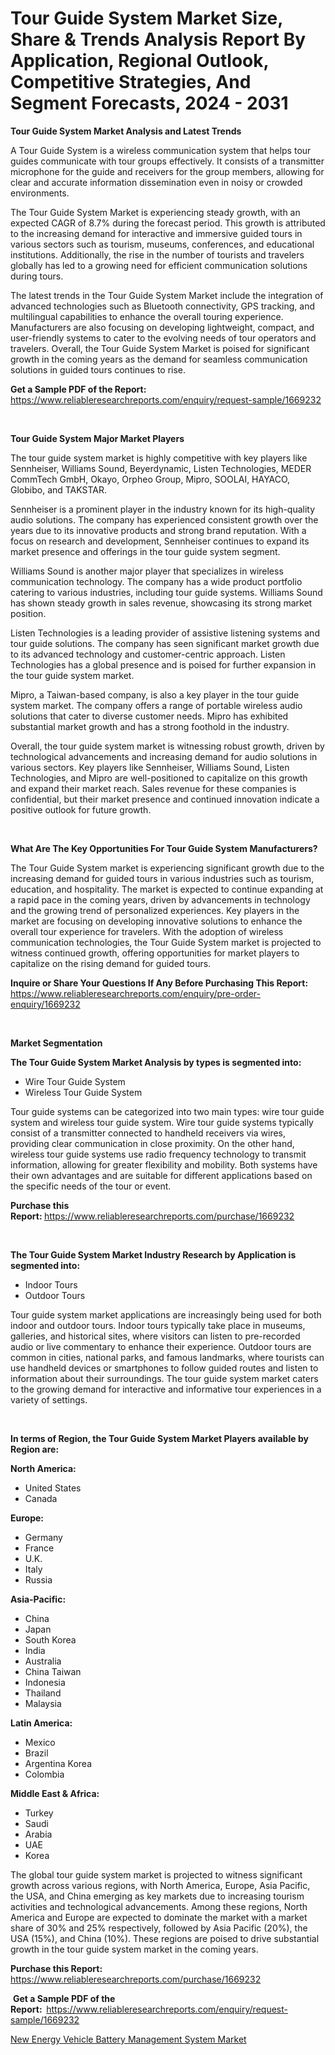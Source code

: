 <p><h1>Tour Guide System Market Size, Share & Trends Analysis Report By Application, Regional Outlook, Competitive Strategies, And Segment Forecasts, 2024 - 2031</h1></p><p><strong>Tour Guide System Market Analysis and Latest Trends</strong></p>
<p><p>A Tour Guide System is a wireless communication system that helps tour guides communicate with tour groups effectively. It consists of a transmitter microphone for the guide and receivers for the group members, allowing for clear and accurate information dissemination even in noisy or crowded environments. </p><p>The Tour Guide System Market is experiencing steady growth, with an expected CAGR of 8.7% during the forecast period. This growth is attributed to the increasing demand for interactive and immersive guided tours in various sectors such as tourism, museums, conferences, and educational institutions. Additionally, the rise in the number of tourists and travelers globally has led to a growing need for efficient communication solutions during tours.</p><p>The latest trends in the Tour Guide System Market include the integration of advanced technologies such as Bluetooth connectivity, GPS tracking, and multilingual capabilities to enhance the overall touring experience. Manufacturers are also focusing on developing lightweight, compact, and user-friendly systems to cater to the evolving needs of tour operators and travelers. Overall, the Tour Guide System Market is poised for significant growth in the coming years as the demand for seamless communication solutions in guided tours continues to rise.</p></p>
<p><strong>Get a Sample PDF of the Report:&nbsp;</strong> <a href="https://www.reliableresearchreports.com/enquiry/request-sample/1669232">https://www.reliableresearchreports.com/enquiry/request-sample/1669232</a></p>
<p>&nbsp;</p>
<p><strong>Tour Guide System Major Market Players</strong></p>
<p><p>The tour guide system market is highly competitive with key players like Sennheiser, Williams Sound, Beyerdynamic, Listen Technologies, MEDER CommTech GmbH, Okayo, Orpheo Group, Mipro, SOOLAI, HAYACO, Globibo, and TAKSTAR. </p><p>Sennheiser is a prominent player in the industry known for its high-quality audio solutions. The company has experienced consistent growth over the years due to its innovative products and strong brand reputation. With a focus on research and development, Sennheiser continues to expand its market presence and offerings in the tour guide system segment.</p><p>Williams Sound is another major player that specializes in wireless communication technology. The company has a wide product portfolio catering to various industries, including tour guide systems. Williams Sound has shown steady growth in sales revenue, showcasing its strong market position.</p><p>Listen Technologies is a leading provider of assistive listening systems and tour guide solutions. The company has seen significant market growth due to its advanced technology and customer-centric approach. Listen Technologies has a global presence and is poised for further expansion in the tour guide system market.</p><p>Mipro, a Taiwan-based company, is also a key player in the tour guide system market. The company offers a range of portable wireless audio solutions that cater to diverse customer needs. Mipro has exhibited substantial market growth and has a strong foothold in the industry.</p><p>Overall, the tour guide system market is witnessing robust growth, driven by technological advancements and increasing demand for audio solutions in various sectors. Key players like Sennheiser, Williams Sound, Listen Technologies, and Mipro are well-positioned to capitalize on this growth and expand their market reach. Sales revenue for these companies is confidential, but their market presence and continued innovation indicate a positive outlook for future growth.</p></p>
<p>&nbsp;</p>
<p><strong>What Are The Key Opportunities For Tour Guide System Manufacturers?</strong></p>
<p><p>The Tour Guide System market is experiencing significant growth due to the increasing demand for guided tours in various industries such as tourism, education, and hospitality. The market is expected to continue expanding at a rapid pace in the coming years, driven by advancements in technology and the growing trend of personalized experiences. Key players in the market are focusing on developing innovative solutions to enhance the overall tour experience for travelers. With the adoption of wireless communication technologies, the Tour Guide System market is projected to witness continued growth, offering opportunities for market players to capitalize on the rising demand for guided tours.</p></p>
<p><strong>Inquire or Share Your Questions If Any Before Purchasing This Report:</strong> <a href="https://www.reliableresearchreports.com/enquiry/pre-order-enquiry/1669232">https://www.reliableresearchreports.com/enquiry/pre-order-enquiry/1669232</a></p>
<p>&nbsp;</p>
<p><strong>Market Segmentation</strong></p>
<p><strong>The Tour Guide System Market Analysis by types is segmented into:</strong></p>
<p><ul><li>Wire Tour Guide System</li><li>Wireless Tour Guide System</li></ul></p>
<p><p>Tour guide systems can be categorized into two main types: wire tour guide system and wireless tour guide system. Wire tour guide systems typically consist of a transmitter connected to handheld receivers via wires, providing clear communication in close proximity. On the other hand, wireless tour guide systems use radio frequency technology to transmit information, allowing for greater flexibility and mobility. Both systems have their own advantages and are suitable for different applications based on the specific needs of the tour or event.</p></p>
<p><strong>Purchase this Report:&nbsp;</strong><a href="https://www.reliableresearchreports.com/purchase/1669232">https://www.reliableresearchreports.com/purchase/1669232</a></p>
<p>&nbsp;</p>
<p><strong>The Tour Guide System Market Industry Research by Application is segmented into:</strong></p>
<p><ul><li>Indoor Tours</li><li>Outdoor Tours</li></ul></p>
<p><p>Tour guide system market applications are increasingly being used for both indoor and outdoor tours. Indoor tours typically take place in museums, galleries, and historical sites, where visitors can listen to pre-recorded audio or live commentary to enhance their experience. Outdoor tours are common in cities, national parks, and famous landmarks, where tourists can use handheld devices or smartphones to follow guided routes and listen to information about their surroundings. The tour guide system market caters to the growing demand for interactive and informative tour experiences in a variety of settings.</p></p>
<p>&nbsp;</p>
<p><strong>In terms of Region, the Tour Guide System Market Players available by Region are:</strong></p>
<p>
    <p> <strong> North America: </strong>
        <ul>
            <li>United States</li>
            <li>Canada</li>
        </ul>
        </p> 
    <p> <strong> Europe: </strong>
        <ul>
            <li>Germany</li>
            <li>France</li>
            <li>U.K.</li>
            <li>Italy</li>
            <li>Russia</li>
        </ul>
        </p> 
    <p> <strong> Asia-Pacific: </strong>
        <ul>
            <li>China</li>
            <li>Japan</li>
            <li>South Korea</li>
            <li>India</li>
            <li>Australia</li>
            <li>China Taiwan</li>
            <li>Indonesia</li>
            <li>Thailand</li>
            <li>Malaysia</li>
        </ul>
        </p> 
    <p> <strong> Latin America: </strong>
        <ul>
            <li>Mexico</li>
            <li>Brazil</li>
            <li>Argentina Korea</li>
            <li>Colombia</li>
        </ul>
        </p> 
    <p> <strong> Middle East & Africa: </strong>
        <ul>
            <li>Turkey</li>
            <li>Saudi</li>
            <li>Arabia</li>
            <li>UAE</li>
            <li>Korea</li>
        </ul>
    </p>
    </p>
<p><p>The global tour guide system market is projected to witness significant growth across various regions, with North America, Europe, Asia Pacific, the USA, and China emerging as key markets due to increasing tourism activities and technological advancements. Among these regions, North America and Europe are expected to dominate the market with a market share of 30% and 25% respectively, followed by Asia Pacific (20%), the USA (15%), and China (10%). These regions are poised to drive substantial growth in the tour guide system market in the coming years.</p></p>
<p><strong>Purchase this Report: </strong><a href="https://www.reliableresearchreports.com/purchase/1669232">https://www.reliableresearchreports.com/purchase/1669232</a></p>
<p>&nbsp;<strong>Get a Sample PDF of the Report:&nbsp;&nbsp;</strong><a href="https://www.reliableresearchreports.com/enquiry/request-sample/1669232">https://www.reliableresearchreports.com/enquiry/request-sample/1669232</a></p>
<p><strong></strong></p>
<p><p><a href="https://shimmer-gardenia-37a.notion.site/New-Energy-Vehicle-Battery-Management-System-Market-Research-Report-Reveals-The-Latest-Trends-And-Op-4fd4e6cb3ebb4e61bf88aaeee5195279">New Energy Vehicle Battery Management System Market</a></p></p>